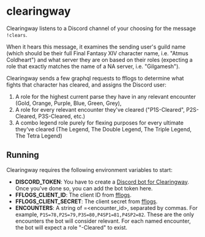# clearingway

Clearingway listens to a Discord channel of your choosing for the message `!clears`.

When it hears this message, it examines the sending user's guild name (which should be their full Final Fantasy XIV character name, i.e. "Atmus Coldheart")
and what server they are on based on their roles (expecting a role that exactly matches the name of a NA server, i.e. "Gilgamesh").

Clearingway sends a few graphql requests to fflogs to determine what fights that character has cleared, and assigns the Discord user:
1. A role for the highest current parse they have in any relevant encounter (Gold, Orange, Purple, Blue, Green, Grey),
2. A role for every relevant encounter they've cleared ("P1S-Cleared", P2S-Cleared, P3S-Cleared, etc.)
3. A combo legend role purely for flexing purposes for every ultimate they've cleared (The Legend, The Double Legend, The Triple Legend, The Tetra Legend)

## Running

Clearingway requires the following environment variables to start:

* **DISCORD_TOKEN**: You have to create a [Discord bot for Clearingway](https://discord.com/developers/applications). Once you've done so, you can add the bot token here.
* **FFLOGS_CLIENT_ID**: The client ID from [fflogs](https://www.fflogs.com/api/clients/).
* **FFLOGS_CLIENT_SECRET**: The client secret from [fflogs](https://www.fflogs.com/api/clients/).
* **ENCOUNTERS**: A string of <name>=<encounter_id>, separated by commas. For example, `P1S=78,P2S=79,P3S=80,P4SP1=81,P4SP2=82`. These are the only encounters the bot will consider relevant.
For each named encounter, the bot will expect a role "<name>-Cleared" to exist.

